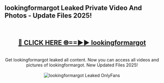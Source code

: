 <h2>lookingformargot Leaked Private Video And Photos - Update Files 2025!</h2>
<br>
<div align="center">
<h2><a href="https://top-ai-tools.click/QrbHav" rel="nofollow">🔴 CLICK HERE 🌐==►► lookingformargot</a></h2>
<br>
Get lookingformargot leaked all content. Now you can access all videos and pictures of lookingformargot. New Updated Files 2025!
<br>
<br>
<a href="https://top-ai-tools.click/QrbHav" rel="nofollow" data-target="animated-image.originalLink"><img src="https://i.ibb.co.com/WyWwxjT/player-gif2.gif" alt="lookingformargot Leaked  OnlyFans" style="max-width: 100%; display: inline-block;" data-target="animated-image.originalImage"></a>
</div>
<br>